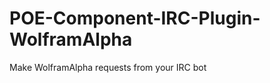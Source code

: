 POE-Component-IRC-Plugin-WolframAlpha
=====================================

Make WolframAlpha requests from your IRC bot